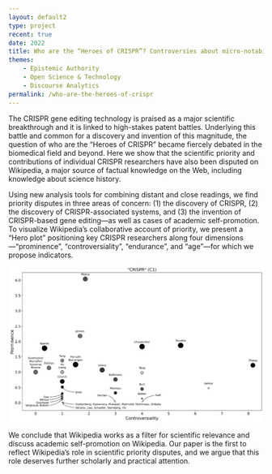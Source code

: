 ```yaml
---
layout: default2
type: project
recent: true
date: 2022
title: Who are the “Heroes of CRISPR”? Controversies about micro-notability in innovation histories on Wikipedia
themes: 
    - Epistemic Authority
    - Open Science & Technology
    - Discourse Analytics
permalink: /who-are-the-heroes-of-crispr
---
```


The CRISPR gene editing technology is praised as a major scientific breakthrough and it is linked to high-stakes patent battles. Underlying this battle and common for a discovery and invention of this magnitude, the question of who are the “Heroes of CRISPR” became fiercely debated in the biomedical field and beyond. Here we show that the scientific priority and contributions of individual CRISPR researchers have also been disputed on Wikipedia, a major source of factual knowledge on the Web, including knowledge about science history. 

Using new analysis tools for combining distant and close readings, we find priority disputes in three areas of concern: (1) the discovery of CRISPR, (2) the discovery of CRISPR-associated systems, and (3) the invention of CRISPR-based gene editing—as well as cases of academic self-promotion. To visualize Wikipedia’s collaborative account of priority, we present a “Hero plot” positioning key CRISPR researchers along four dimensions—“prominence”, “controversiality”, “endurance”, and “age”—for which we propose indicators.

<img src="/img/wiki-crispr/heroes-plot.png" alt="Logo" /> 

We conclude that Wikipedia works as a filter for scientific relevance and discuss academic self-promotion on Wikipedia. Our paper is the first to reflect Wikipedia’s role in scientific priority disputes, and we argue that this role deserves further scholarly and practical attention.



